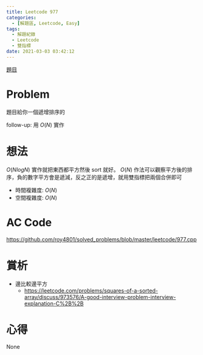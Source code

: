 ```yaml
---
title: Leetcode 977
categories:
  - [解題區, Leetcode, Easy]
tags:
  - 解題紀錄
  - Leetcode
  - 雙指標
date: 2021-03-03 03:42:12
---
```


[題目](https://leetcode.com/problems/squares-of-a-sorted-array/)

# Problem
題目給你一個遞增排序的

follow-up: 用 $O(N)$ 實作

# 想法

$O(NlogN)$ 實作就把東西都平方然後 sort 就好。
$O(N)$ 作法可以觀察平方後的排序，負的數字平方會是遞減，反之正的是遞增，就用雙指標把兩個合併即可

- 時間複雜度: $O(N)$
- 空間複雜度: $O(N)$

# AC Code

<https://github.com/roy4801/solved_problems/blob/master/leetcode/977.cpp>

# 賞析

- 邊比較邊平方
  - <https://leetcode.com/problems/squares-of-a-sorted-array/discuss/973576/A-good-interview-problem-interview-explanation-C%2B%2B>


# 心得
None
